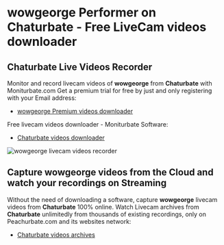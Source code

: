 # wowgeorge Performer on Chaturbate - Free LiveCam videos downloader

## Chaturbate Live Videos Recorder

Monitor and record livecam videos of **wowgeorge** from **Chaturbate** with Moniturbate.com
Get a premium trial for free by just and only registering with your Email address:
* [wowgeorge Premium videos downloader](https://moniturbate.com/request-demo-licence-key.html)

Free livecam videos downloader - Moniturbate Software:
* [Chaturbate videos downloader](https://moniturbate.com/moniturbate-download-software.html)

![wowgeorge livecam videos recorder](https://peachurnet.com/templates/moniturbate-software.png)


## Capture wowgeorge videos from the Cloud and watch your recordings on Streaming

Without the need of downloading a software, capture **wowgeorge** livecam videos from **Chaturbate** 100% online.
Watch Livecam archives from **Chaturbate** unlimitedly from thousands of existing recordings, only on Peachurbate.com and its websites network:
* [Chaturbate videos archives](https://peachurnet.com/)
